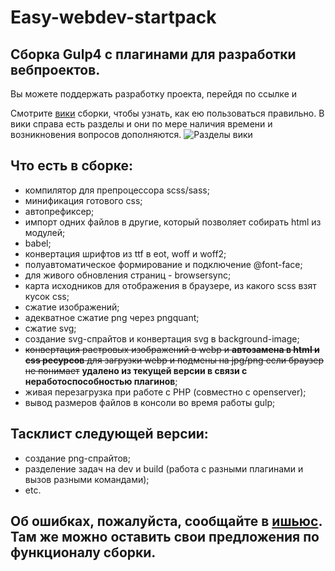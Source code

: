 <!-- @format -->

# Easy-webdev-startpack

## Сборка Gulp4 с плагинами для разработки вебпроектов.

Вы можете поддержать разработку проекта, перейдя по ссылке и 

Смотрите [вики](https://github.com/budfy/Easy-webdev-startpack/wiki) сборки, чтобы узнать, как ею пользоваться правильно. В вики справа есть разделы и они по мере наличия времени и возникновения вопросов дополняются.
![Разделы вики](http://dl3.joxi.net/drive/2020/05/30/0024/1564/1599004/04/b9d9794244.png)

## Что есть в сборке:
- компилятор для препроцессора scss/sass;
- минификация готового css;
- автопрефиксер;
- импорт одних файлов в другие, который позволяет собирать html из модулей;
- babel;
- конвертация шрифтов из ttf в eot, woff и woff2;
- полуавтоматическое формирование и подключение @font-face;
- для живого обновления страниц - browsersync;
- карта исходников для отображения в браузере, из какого scss взят кусок css;
- сжатие изображений;
- адекватное сжатие png через pngquant;
- сжатие svg;
- создание svg-спрайтов и конвертация svg в background-image;
- ~~конвертация растровых изображений в webp и **автозамена в html и css ресурсов** для загрузки webp и подмены на jpg/png если браузер не понимает~~ **удалено из текущей версии в связи с неработоспособностью плагинов**;
- живая перезагрузка при работе с PHP (совместно с openserver);
- вывод размеров файлов в консоли во время работы gulp;

## Тасклист следующей версии:

- создание png-спрайтов;
- разделение задач на dev и build (работа с разными плагинами и вызов разными командами);
- etc.

## Об ошибках, пожалуйста, сообщайте в [ишьюс](https://github.com/budfy/Easy-webdev-startpack/issues). Там же можно оставить свои предложения по функционалу сборки.
